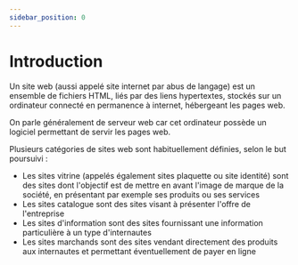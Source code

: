 ```yaml
---
sidebar_position: 0
---
```


# Introduction

Un site web (aussi appelé site internet par abus de langage) est un ensemble de fichiers HTML, liés par des liens hypertextes, stockés sur un ordinateur connecté en permanence à internet, hébergeant les pages web. 

On parle généralement de serveur web car cet ordinateur possède un logiciel permettant de servir les pages web. 

Plusieurs catégories de sites web sont habituellement définies, selon le but poursuivi : 

  - Les sites vitrine (appelés également sites plaquette ou site identité) sont des sites dont l'objectif est de mettre en avant l'image de marque de la société, en présentant par exemple ses produits ou ses services
  - Les sites catalogue sont des sites visant à présenter l'offre de l'entreprise
  - Les sites d'information sont des sites fournissant une information particulière à un type d'internautes
  - Les sites marchands sont des sites vendant directement des produits aux internautes et permettant éventuellement de payer en ligne
